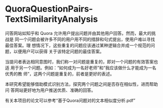 # QuoraQuestionPairs-TextSimilarityAnalysis


问答网站如知乎和 Quora 允许用户提出问题并由其他用户回答。然而，最大的挑战是
同一个问题会被许多不同的用户用不同的措辞和句式提出，使用户难以寻找最佳答案。理
想情况下，这些重复的问题应该通过某种逻辑合并成一个规范的问题，以便用户可以获得
关于该特定问题的最佳答案。

当提问者表达相同意图时，我们称一对问题是重复的，即对一个问题的有效答案也适
用于另一个问题。例如：“如何成为一名好老师”和“我应该做什么才能成为一名优秀的教
师”，这两个问题是重复的，前者是更好的表述。

本研究希望能够借助模式识别方法，探究两个问题之间是否存在相似性，进而帮助问
答网站更好地为用户推送优质、准确的回答。

有关本项目的论文可以参考“基于Quora问题对的文本相似度分析.pdf”
